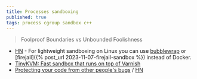 ```yaml
---
title: Processes sandboxing
published: true
tags: process cgroup sandbox c++
---
```

> Foolproof Boundaries vs Unbounded Foolishness 

- [HN](https://news.ycombinator.com/item?id=45429787) - For lightweight sandboxing on Linux you can use [bubblewrap](https://github.com/containers/bubblewrap?tab=readme-ov-file#bubblewrap) or [firejail]({% post_url 2023-11-07-firejail-sandbox %}) instead of Docker. 
- [	TinyKVM: Fast sandbox that runs on top of Varnish](https://news.ycombinator.com/item?id=43358980)
- [	Protecting your code from other people's bugs](https://spawn-queue.acm.org/doi/pdf/10.1145/3733699) / [HN](https://news.ycombinator.com/item?id=44241209)
